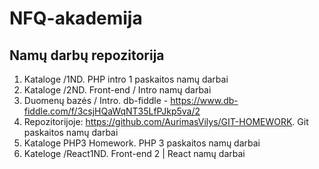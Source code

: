 # NFQ-akademija

## Namų darbų repozitorija

1. Kataloge /1ND. PHP intro 1 paskaitos namų darbai
2. Kataloge /2ND. Front-end / Intro namų darbai
3. Duomenų bazės / Intro. db-fiddle - https://www.db-fiddle.com/f/3csjHQaWqNT35LfPJkp5va/2
4. Repozitorijoje: https://github.com/AurimasVilys/GIT-HOMEWORK. Git paskaitos namų darbai
5. Kataloge PHP3 Homework. PHP 3 paskaitos namų darbai
6. Kateloge /React1ND. Front-end 2 | React namų darbai
